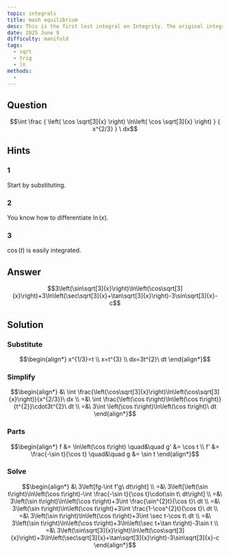 ```yaml
---
topic: integrals
title: mash equilibrium
desc: This is the first lost integral on Integrity. The original integral was erased due to a faulty document save, and is now lost in the dreamscape...
date: 2025 June 9
difficulty: manifold
tags:
  - sqrt
  - trig
  - ln
methods:
  - 
---
```



## Question
```math
\int
  \frac
    {
  \left(
    \cos \sqrt[3]{x} 
  \right)
  \ln\left(
    \cos \sqrt[3]{x}
  \right)
    }
    { x^{2/3} }
\ dx
```


## Hints

### 1
Start by substituting.

### 2
You know how to differentiate $\ln(x)$.

### 3
$\cos(t)$ is easily integrated.


## Answer
```math
3\left(\sin\sqrt[3]{x}\right)\ln\left(\cos\sqrt[3]{x}\right)+3\ln\left(\sec\sqrt[3]{x}+\tan\sqrt[3]{x}\right)-3\sin\sqrt[3]{x}-c
```


## Solution

### Substitute
```math
\begin{align*}
  x^{1/3}=t
  \\ x=t^{3}
  \\ dx=3t^{2}\ dt
\end{align*}
```

### Simplify
```math
\begin{align*}
  &\ \int \frac{\left(\cos\sqrt[3]{x}\right)\ln\left(\cos\sqrt[3]{x}\right)}{x^{2/3}}\ dx
  \\ =&\ \int \frac{\left(\cos t\right)\ln\left(\cos t\right)}{t^{2}}\cdot3t^{2}\ dt
  \\ =&\ 3\int \left(\cos t\right)\ln\left(\cos t\right)\ dt
\end{align*}
```

### Parts
```math
\begin{align*}
      f &= \ln\left(\cos t\right) \quad&\quad g' &= \cos t
  \\ f' &= \frac{-\sin t}{\cos t} \quad&\quad g &= \sin t
\end{align*}
```

### Solve
```math
\begin{align*}
  &\ 3\left[fg-\int f'g\ dt\right]
  \\ =&\ 3\left[\left(\sin t\right)\ln\left(\cos t\right)-\int \frac{-\sin t}{\cos t}\cdot\sin t\ dt\right]
  \\ =&\ 3\left(\sin t\right)\ln\left(\cos t\right)+3\int \frac{\sin^{2}t}{\cos t}\ dt
  \\ =&\ 3\left(\sin t\right)\ln\left(\cos t\right)+3\int \frac{1-\cos^{2}t}{\cos t}\ dt
  \\ =&\ 3\left(\sin t\right)\ln\left(\cos t\right)+3\int \sec t-\cos t\ dt
  \\ =&\ 3\left(\sin t\right)\ln\left(\cos t\right)+3\ln\left(\sec t+\tan t\right)-3\sin t
  \\ =&\ 3\left(\sin\sqrt[3]{x}\right)\ln\left(\cos\sqrt[3]{x}\right)+3\ln\left(\sec\sqrt[3]{x}+\tan\sqrt[3]{x}\right)-3\sin\sqrt[3]{x}-c
\end{align*}
```

